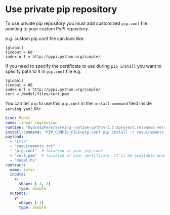 # Use private pip repository
To use private pip repository you must add customized `pip.conf` file pointing
 to your custom PyPI repository. 

e.g. custom pip.conf file can look like:
```
[global]
timeout = 60
index-url = http://pypi.python.org/simple/
```

If you need to specify the certificate to use during `pip install`
 you want to specify path to it in `pip.conf` file e.g.
```
[global]
timeout = 60
index-url = http://pypi.python.org/simple/
cert = /model/files/cert.pem
```


You can tell `pip` to use this `pip.conf` in the `install-command` field inside `serving.yaml` file:
```yaml
kind: Model
name: linear_regression
runtime: "hydrosphere/serving-runtime-python-3.7:$project.released_version$"
install-command: "PIP_CONFIG_FILE=pip.conf pip install -r requirements.txt"
payload:
  - "src/"
  - "requirements.txt"
  - "pip.conf"  # location of your pip.conf
  - "cert.pem"  # location of your certificate. It'll be available under /model/files/cert.pem
  - "model.h5"
contract:
  name: infer
  inputs:
    x:
      shape: [-1, 2]
      type: double
  outputs:
    y:
      shape: [-1]
      type: double
```
